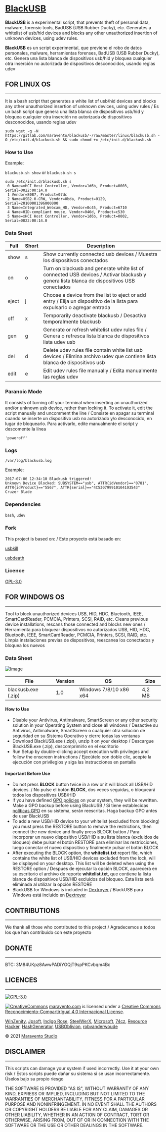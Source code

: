 # [BlackUSB](https://www.maravento.com)

**BlackUSB** is a experimental script, that prevents theft of personal data, malware, forensic tools, BadUSB (USB Rubber Ducky), etc. Generates a whitelist of usb/hid devices and blocks any other unauthorized insertion of unknown devices, using udev rules.

**BlackUSB** es un script experimental, que previene el robo de datos personales, malware, herramientas forenses, BadUSB (USB Rubber Ducky), etc. Genera una lista blanca de dispositivos usb/hid y bloquea cualquier otra inserción no autorizada de dispositivos desconocidos, usando reglas udev

## FOR LINUX OS
---

It is a bash script that generates a white list of usb/hid devices and blocks any other unauthorized insertion of unknown devices, using udev rules / Es un bash script que genera una lista blanca de dispositivos usb/hid y bloquea cualquier otra inserción no autorizada de dispositivos desconocidos, usando reglas udev

```
sudo wget -q -N https://gitlab.com/maravento/blackusb/-/raw/master/linux/blackusb.sh -O /etc/init.d/blackusb.sh && sudo chmod +x /etc/init.d/blackusb.sh
```

### How to Use

Example:

`blackusb.sh show` or `blackusb.sh s`

```
sudo /etc/init.d/blackusb.sh s
 0 Name=xHCI Host Controller, Vendor=1d6b, Product=0003, Serial=0022:00:14.0
 1 Vendor=8087, Product=07dc
 2 Name=USB2.0-CRW, Vendor=0bda, Product=0129, Serial=20100001396000000
 3 Name=Integrated_Webcam_HD, Vendor=0c45, Product=6710
 4 Name=HID-compliant mouse, Vendor=046d, Product=c530
 5 Name=xHCI Host Controller, Vendor=1d6b, Product=0002, Serial=0022:00:14.0
```

### Data Sheet

|Full|Short|Description|
|----|-----|-----------|
|show|s|Show currently connected usb devices / Muestra los dispositivos conectados|
|on|o|Turn on blackusb and generate white list of connected USB devices / Activar blackusb y genera lista blanca de dispositivos USB conectados|
|eject|j|Choose a device from the list to eject or add entry / Elija un dispositivo de la lista para expulsarlo o agregar entrada|
|off|x|Temporarily deactivate blackusb / Desactiva temporalmente blackusb|
|gen|g|Generate or refresh whitelist udev rules file / Genera o refresca lista blanca de dispositivos lista udev usb|
|del|d|Delete udev rules file contain white list usb devices / Elimina archivo udev que contiene lista blanca de dispositivos usb|
|edit|e|Edit udev rules file manually / Edita manualmente las reglas udev|

### Paranoic Mode

It consists of turning off your terminal when inserting an unauthorized and/or unknown usb device, rather than locking it. To activate it, edit the script manually and uncomment the line / Consiste en apagar su terminal cuando se inserte un dispositivo usb no autorizado y/o desconocido, en lugar de bloquearlo. Para activarlo, edite manualmente el script y descomente la línea

`'poweroff'`

### Logs

`/var/log/blackusb.log`

Example:

```
2017-07-06 12:34:10 Blackusb triggered!
Unknown Device Blocked: SUBSYSTEM=="usb", ATTR{idVendor}=="0781", ATTR{idProduct}=="5567", ATTR{serial}=="4C530799910104103543"
Cruzer Blade
```

### Dependencies

`bash`, `udev`

### Fork

This project is based on: / Este proyecto está basado en:

[usbkill](https://github.com/hephaest0s/usbkill)

[usbdeath](https://github.com/trpt/usbdeath)

### Licence

[GPL-3.0](https://www.gnu.org/licenses/gpl-3.0.en.html)

## FOR WINDOWS OS
---

Tool to block unauthorized devices USB, HID, HDC, Bluetooth, IEEE, SmartCardReader, PCMCIA, Printers, SCSI, RAID, etc. Cleans previous device installations, rescans those connected and blocks new ones / Herramienta para bloquear dispositivos no autorizados USB, HID, HDC, Bluetooth, IEEE, SmartCardReader, PCMCIA, Printers, SCSI, RAID, etc. Limpia instalaciones previas de dispositivos, reescanea los conectados y bloquea los nuevos

### Data Sheet

[![Image](https://1.bp.blogspot.com/-Y_vVfquMvAE/WsOHgH6kY1I/AAAAAAAAD6Q/PPbPjbEBHH4YJDrcU6tE0ENbhHMroAmRQCLcBGAs/s1600/quick-download.png)](https://gitlab.com/maravento/blackusb/-/raw/master/win/blackusb.zip)

|File|Version|OS|Size|
|----|-------|--|----|
|blackusb.exe (.zip)|1.0|Windows 7/8/10 x86 x64|4,2 MB|

#### How to Use

- Disable your Antivirus, Antimalware, SmartScreen or any other security solution in your Operating System and close all windows / Desactive su Antivirus, Antimalware, SmartScreen o cualquier otra solución de seguridad en su Sistema Operativo y cierre todas las ventanas
- Download BlackUSB.exe (.zip)), unzip it on your desktop / Descargue BlackUSB.exe (.zip), descomprimirlo en el escritorio
- Run Setup by double-clicking accept execution with privileges and follow the onscreen instructions / Ejecútelo con doble clic, acepte la ejecución con privilegios y siga las instrucciones en pantalla

#### Important Before Use

- Do not press **BLOCK** button twice in a row or it will block all USB/HID devices. / No pulse el botón **BLOCK**, dos veces seguidas, o bloqueará todos los dispositivos USB/HID
- If you have defined [GPO policies](https://en.wikipedia.org/wiki/Group_Policy) on your system, they will be rewritten. Make a GPO backup before using BlackUSB / Si tiene establecidas [políticas GPO](https://es.wikipedia.org/wiki/Directiva_de_Grupo) en su sistema, serán reescritas. Haga backup GPO antes de usar BlackUSB
- To add a new USB/HID device to your whitelist (excluded from blocking) you must press the RESTORE button to remove the restrictions, then connect the new device and finally press BLOCK button / Para incorporar un nuevo dispositivo USB/HID a su lista blanca (excluidos de bloqueo) debe pulsar el botón RESTORE para eliminar las restricciones, luego conectar el nuevo dispositivo y finalmente pulsar el botón BLOCK
- After executing the BLOCK option, the **whitelist.txt** report file, which contains the white list of USB/HID devices excluded from the lock, will be displayed on your desktop. This list will be deleted when using the RESTORE option / Despues de ejecutar la opción BLOCK, aparecerá en su escritorio el archivo de reporte **whitelist.txt**, que contiene la lista blanca de dispositivos USB/HID excluidos del bloqueo. Esta lista será eliminada al utilizar la opción RESTORE
- BlackUSB for Windows is included in [Dextroyer](https://www.maravento.com/p/dxt.html) / BlackUSB para Windows está incluido en [Dextroyer](https://www.maravento.com/p/dxt.html)

## CONTRIBUTIONS
---

We thank all those who contributed to this project / Agradecemos a todos los que han contribuido con este proyecto

## DONATE
---

BTC: 3M84UKpz8AwwPADiYGQjT9spPKCvbqm4Bc

## LICENCES
---

[![GPL-3.0](https://img.shields.io/badge/License-GPLv3-blue.svg)](https://www.gnu.org/licenses/gpl.txt)

[![CreativeCommons](https://licensebuttons.net/l/by-sa/4.0/88x31.png)](http://creativecommons.org/licenses/by-sa/4.0/)
[maravento.com](http://www.maravento.com) is licensed under a [Creative Commons Reconocimiento-CompartirIgual 4.0 Internacional License](http://creativecommons.org/licenses/by-sa/4.0/).

[WinZenity](https://github.com/maravento/winzenity), [Jpsoft](https://jpsoft.com/), [Indigo Rose](https://www.indigorose.com/autoplay-media-studio/), [SteelWerX](https://fstaal01.home.xs4all.nl/swreg-us.html), [Microsoft](https://www.microsoft.com/), [74cz](http://74.cz/es/make-sfx/index.php), [Resource Hacker](http://www.angusj.com/resourcehacker/), [HashGenerator](http://www.SecurityXploded.com), [USBOblivion](https://sourceforge.net/projects/usboblivion/), [robvanderwoude](http://www.robvanderwoude.com/)

© 2021 [Maravento Studio](http://www.maravento.com)

## DISCLAIMER
---

This scripts can damage your system if used incorrectly. Use it at your own risk / Estos scripts puede dañar su sistema si se usan incorrectamente. Úselos bajo su propio riesgo

THE SOFTWARE IS PROVIDED "AS IS", WITHOUT WARRANTY OF ANY KIND, EXPRESS OR IMPLIED, INCLUDING BUT NOT LIMITED TO THE WARRANTIES OF MERCHANTABILITY, FITNESS FOR A PARTICULAR PURPOSE AND NONINFRINGEMENT. IN NO EVENT SHALL THE AUTHORS OR COPYRIGHT HOLDERS BE LIABLE FOR ANY CLAIM, DAMAGES OR OTHER LIABILITY, WHETHER IN AN ACTION OF CONTRACT, TORT OR OTHERWISE, ARISING FROM, OUT OF OR IN CONNECTION WITH THE SOFTWARE OR THE USE OR OTHER DEALINGS IN THE SOFTWARE.
